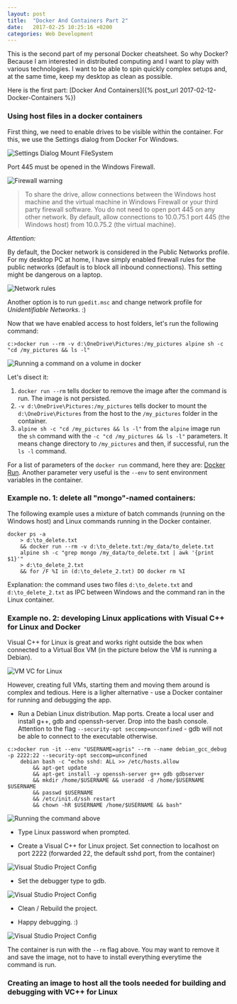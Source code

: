 ```yaml
---
layout: post
title:  "Docker And Containers Part 2"
date:   2017-02-25 10:25:16 +0200
categories: Web Development
---
```

This is the second part of my personal Docker cheatsheet. So why Docker? Because I am interested in distributed computing and I want to play with various technologies. 
I want to be able to spin quickly complex setups and, at the same time, keep my desktop as clean as possible. 

Here is the first part: [Docker And Containers]({% post_url 2017-02-12-Docker-Containers %}) 

### Using host files in a docker containers

First thing, we need to enable drives to be visible within the container. For this, we use the Settings dialog from Docker For Windows.

![Settings Dialog Mount FileSystem]({{site.url}}/assets/docker_2_1.png)

Port 445 must be opened in the Windows Firewall.

![Firewall warning]({{site.url}}/assets/docker_2_2.png)

> To share the drive, allow connections between the Windows host machine and the virtual machine in Windows Firewall or your third party firewall software. You do not need to open port 445 on any other network. 
> By default, allow connections to 10.0.75.1 port 445 (the Windows host) from 10.0.75.2 (the virtual machine). 

*Attention:* 

By default, the Docker network is considered in the Public Networks profile. 
For my desktop PC at home, I have simply enabled firewall rules for the public networks (default is to block all inbound connections). This setting might be dangerous on a laptop.

![Network rules]({{site.url}}/assets/docker_2_3.png)

Another option is to run `gpedit.msc` and change network profile for *Unidentifiable Networks*. :)

Now that we have enabled access to host folders, let's run the following command:

```
c:>docker run --rm -v d:\OneDrive\Pictures:/my_pictures alpine sh -c "cd /my_pictures && ls -l"
```

![Running a command on a volume in docker]({{site.url}}/assets/docker_2_4.png)

Let's disect it:

1. `docker run --rm` tells docker to remove the image after the command is run. The image is not persisted. 
2. `-v d:\OneDrive\Pictures:/my_pictures` tells docker to mount the `d:\OneDrive\Pictures` from the host to the `/my_pictures` folder in the container.
3. `alpine sh -c "cd /my_pictures && ls -l"` from the `alpine` image run the `sh` command with the `-c "cd /my_pictures && ls -l"` parameters. It means change directory to `/my_pictures` and then, if successful, run the `ls -l` command.

For a list of parameters of the `docker run` command, here they are: [Docker Run](https://docs.docker.com/engine/reference/commandline/run/). Another parameter very useful is the `--env` to sent environment variables in the container.

### Example no. 1: delete all "mongo"-named containers:

The following example uses a mixture of batch commands (running on the Windows host) and Linux commands running in the Docker container.

```
docker ps -a 
    > d:\to_delete.txt 
    && docker run --rm -v d:\to_delete.txt:/my_data/to_delete.txt 
    alpine sh -c "grep mongo /my_data/to_delete.txt | awk '{print $1}'" 
    > d:\to_delete_2.txt 
    && for /F %I in (d:\to_delete_2.txt) DO docker rm %I
```

Explanation: the command uses two files `d:\to_delete.txt` and `d:\to_delete_2.txt` as IPC between Windows and the command ran in the Linux container.


### <a name="vclinuxdocker"></a> Example no. 2: developing Linux applications with Visual C++ for Linux and Docker

Visual C++ for Linux is great and  works right outside the box when connected to a Virtual Box VM (in the picture below the VM is running a Debian). 

![VM VC for Linux]({{site.url}}/assets/vsdebian.jpg)

However, creating full VMs, starting them and moving them around is complex and tedious. Here is a ligher alternative - use a Docker container for running and debugging the app.

- Run a Debian Linux distribution. Map ports. Create a local user and install g++, gdb and openssh-server. Drop into the bash console. Attention to the flag `--security-opt seccomp=unconfined` - gdb will not be able to connect to the executable otherwise.

```
c:>docker run -it --env "USERNAME=agris" --rm --name debian_gcc_debug -p 2222:22 --security-opt seccomp=unconfined 
    debian bash -c "echo sshd: ALL >> /etc/hosts.allow 
        && apt-get update 
        && apt-get install -y openssh-server g++ gdb gdbserver 
        && mkdir /home/$USERNAME && useradd -d /home/$USERNAME $USERNAME 
        && passwd $USERNAME 
        && /etc/init.d/ssh restart 
        && chown -hR $USERNAME /home/$USERNAME && bash"
```

![Running the command above]({{site.url}}/assets/docker_2_8.png)

- Type Linux password when prompted.

- Create a Visual C++ for Linux project. Set connection to localhost on port 2222 (forwarded 22, the default sshd port, from the container)

![Visual Studio Project Config]({{site.url}}/assets/docker_2_5.png)

- Set the debugger type to gdb. 

![Visual Studio Project Config]({{site.url}}/assets/docker_2_6.png)

- Clean / Rebuild the project.

- Happy debugging. :)

![Visual Studio Project Config]({{site.url}}/assets/docker_2_7.png)

The container is run with the `--rm` flag above. You may want to remove it and save the image, not to have to install everything everytime the command is run. 

### Creating an image to host all the tools needed for building and debugging with VC++ for Linux

